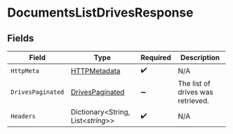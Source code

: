 # DocumentsListDrivesResponse


## Fields

| Field                                                         | Type                                                          | Required                                                      | Description                                                   |
| ------------------------------------------------------------- | ------------------------------------------------------------- | ------------------------------------------------------------- | ------------------------------------------------------------- |
| `HttpMeta`                                                    | [HTTPMetadata](../../Models/Components/HTTPMetadata.md)       | :heavy_check_mark:                                            | N/A                                                           |
| `DrivesPaginated`                                             | [DrivesPaginated](../../Models/Components/DrivesPaginated.md) | :heavy_minus_sign:                                            | The list of drives was retrieved.                             |
| `Headers`                                                     | Dictionary<String, List<*string*>>                            | :heavy_check_mark:                                            | N/A                                                           |